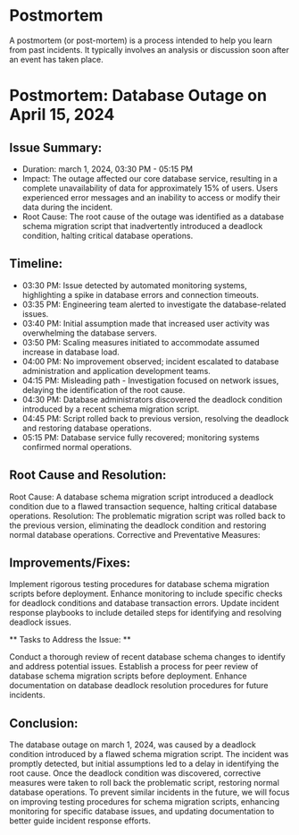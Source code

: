 # Postmortem
A postmortem (or post-mortem) is a process intended to help you learn from past incidents. It typically involves an analysis or discussion soon after an event has taken place.


# Postmortem: Database Outage on April 15, 2024

## Issue Summary:

- Duration: march 1, 2024, 03:30 PM - 05:15 PM
- Impact: The outage affected our core database service, resulting in a complete unavailability of data for approximately 15% of users. Users experienced error messages and an inability to access or modify their data during the incident.
- Root Cause:
The root cause of the outage was identified as a database schema migration script that inadvertently introduced a deadlock condition, halting critical database operations.

## Timeline:

- 03:30 PM: Issue detected by automated monitoring systems, highlighting a spike in database errors and connection timeouts.
- 03:35 PM: Engineering team alerted to investigate the database-related issues.
- 03:40 PM: Initial assumption made that increased user activity was overwhelming the database servers.
- 03:50 PM: Scaling measures initiated to accommodate assumed increase in database load.
- 04:00 PM: No improvement observed; incident escalated to database administration and application development teams.
- 04:15 PM: Misleading path - Investigation focused on network issues, delaying the identification of the root cause.
- 04:30 PM: Database administrators discovered the deadlock condition introduced by a recent schema migration script.
- 04:45 PM: Script rolled back to previous version, resolving the deadlock and restoring database operations.
- 05:15 PM: Database service fully recovered; monitoring systems confirmed normal operations.


## Root Cause and Resolution:

Root Cause: A database schema migration script introduced a deadlock condition due to a flawed transaction sequence, halting critical database operations.
Resolution: The problematic migration script was rolled back to the previous version, eliminating the deadlock condition and restoring normal database operations.
Corrective and Preventative Measures:

## Improvements/Fixes:

Implement rigorous testing procedures for database schema migration scripts before deployment.
Enhance monitoring to include specific checks for deadlock conditions and database transaction errors.
Update incident response playbooks to include detailed steps for identifying and resolving deadlock issues.

** Tasks to Address the Issue: **

Conduct a thorough review of recent database schema changes to identify and address potential issues.
Establish a process for peer review of database schema migration scripts before deployment.
Enhance documentation on database deadlock resolution procedures for future incidents.


## Conclusion:
The database outage on march 1, 2024, was caused by a deadlock condition introduced by a flawed schema migration script. The incident was promptly detected, but initial assumptions led to a delay in identifying the root cause. Once the deadlock condition was discovered, corrective measures were taken to roll back the problematic script, restoring normal database operations. To prevent similar incidents in the future, we will focus on improving testing procedures for schema migration scripts, enhancing monitoring for specific database issues, and updating documentation to better guide incident response efforts.
